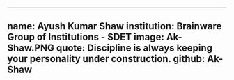 ---
name: Ayush Kumar Shaw
institution: Brainware Group of Institutions - SDET
image: Ak-Shaw.PNG
quote: Discipline is always keeping your personality under construction.
github: Ak-Shaw
------
